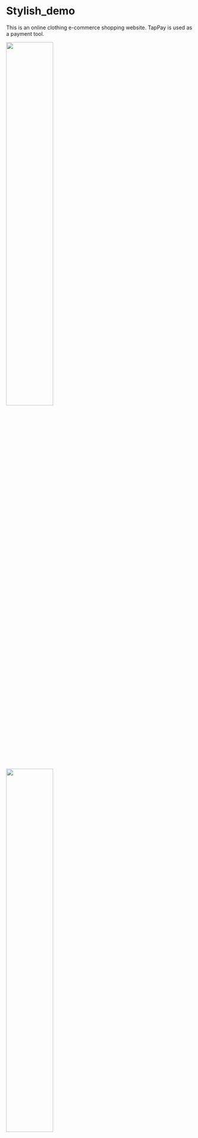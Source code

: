 # Stylish_demo
This is an online clothing e-commerce shopping website. TapPay is used as a payment tool.


<img src="https://github.com/yiiihsuan/Stylish_demo/blob/main/asset/RWD-1280-1.jpeg" height="50%" width="50%" />

<img src="https://github.com/yiiihsuan/Stylish_demo/blob/main/asset/RWD-1280-2.jpeg" height="50%" width="50%" />

<img src="https://github.com/yiiihsuan/Stylish_demo/blob/main/asset/RWD-s-1.jpeg" height="50%" width="50%" />

<img src="https://github.com/yiiihsuan/Stylish_demo/blob/main/asset/RWD-s-2.jpeg" height="50%" width="50%" />


product checkout


https://github.com/yiiihsuan/Stylish_demo/assets/48765569/1329f190-c90f-42d3-9b17-42d030aed577


product search


https://github.com/yiiihsuan/Stylish_demo/assets/48765569/5616d0c3-abf1-4f7f-815d-9d5b3cfb3013



#<img src="" height="50%" width="50%" />


